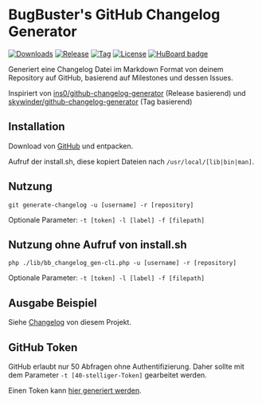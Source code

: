 # BugBuster's GitHub Changelog Generator

[![Downloads](https://img.shields.io/github/downloads/BugBuster1701/bb_changelog_gen/latest/total.svg)](https://github.com/BugBuster1701/bb_changelog_gen/archive/master.zip)
[![Release](https://img.shields.io/github/release/BugBuster1701/bb_changelog_gen.svg)](https://github.com/BugBuster1701/bb_changelog_gen)
[![Tag](https://img.shields.io/github/tag/BugBuster1701/bb_changelog_gen.svg)](https://github.com/BugBuster1701/bb_changelog_gen)
[![License](https://img.shields.io/badge/license-LGPL--3.0%2B-green.svg)](https://github.com/BugBuster1701/bb_changelog_gen)
[![HuBoard badge](http://img.shields.io/badge/Hu-Board-7965cc.svg)](https://huboard.com/BugBuster1701/bb_changelog_gen)

Generiert eine Changelog Datei im Markdown Format von deinem Repository auf GitHub,
basierend auf Milestones und dessen Issues.


Inspiriert von [ins0/github-changelog-generator][1] (Release basierend) und
[skywinder/github-changelog-generator][2] (Tag basierend)


## Installation

Download von [GitHub][5] und entpacken.

Aufruf der install.sh, diese kopiert Dateien nach ``/usr/local/[lib|bin|man]``.


## Nutzung

``git generate-changelog -u [username] -r [repository]``

Optionale Parameter: ``-t [token] -l [label] -f [filepath]``


## Nutzung ohne Aufruf von install.sh

``php ./lib/bb_changelog_gen-cli.php -u [username] -r [repository]``

Optionale Parameter: ``-t [token] -l [label] -f [filepath]``


## Ausgabe Beispiel

Siehe [Changelog][3] von diesem Projekt.


## GitHub Token

GitHub erlaubt nur 50 Abfragen ohne Authentifizierung. Daher sollte mit dem
Parameter ``-t [40-stelliger-Token]`` gearbeitet werden.

Einen Token kann [hier generiert werden][4].


[1]: https://github.com/ins0/github-changelog-generator
[2]: https://github.com/skywinder/github-changelog-generator
[3]: CHANGELOG.md
[4]: https://github.com/settings/tokens/new?description=BugBuster%20Changelog%20Generator%20token
[5]: https://github.com/BugBuster1701/bb_changelog_gen/archive/master.zip
